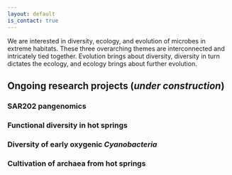 ```yaml
---
layout: default
is_contact: true
---
```


We are interested in diversity, ecology, and evolution of microbes in extreme habitats. 
These three overarching themes are interconnected and intricately tied together.
Evolution brings about diversity, diversity in turn dictates the ecology, and ecology brings about further evolution.

## Ongoing research projects (*under construction*)

### SAR202 pangenomics

### Functional diversity in hot springs

### Diversity of early oxygenic *Cyanobacteria*

### Cultivation of archaea from hot springs
